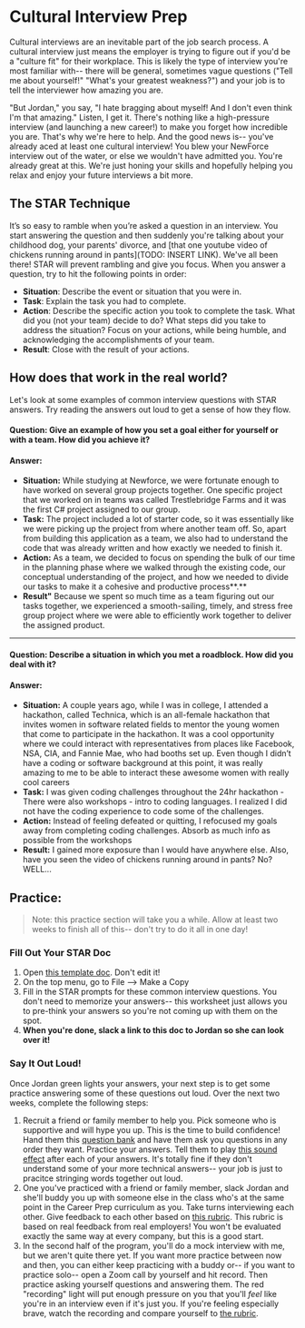 # Cultural Interview Prep

Cultural interviews are an inevitable part of the job search process. A cultural interview just means the employer is trying to figure out if you'd be a "culture fit" for their workplace. This is likely the type of interview you're most familiar with-- there will be general, sometimes vague questions ("Tell me about yourself!" "What's your greatest weakness?") and your job is to tell the interviewer how amazing you are. 

"But Jordan," you say, "I hate bragging about myself! And I don't even think I'm that amazing." Listen, I get it. There's nothing like a high-pressure interview (and launching a new career!) to make you forget how incredible you are. That's why we're here to help. And the good news is-- you've already aced at least one cultural interview! You blew your NewForce interview out of the water, or else we wouldn't have admitted you. You're already great at this. We're just honing your skills and hopefully helping you relax and enjoy your future interviews a bit more. 


## The STAR Technique
It’s so easy to ramble when you’re asked a question in an interview. You start answering the question and then suddenly you're talking about your childhood dog, your parents' divorce, and [that one youtube video of chickens running around in pants](TODO: INSERT LINK). We've all been there! STAR will prevent rambling and give you focus. When you answer a question, try to hit the following points in order:

- **Situation**: Describe the event or situation that you were in.
- **Task**: Explain the task you had to complete.
- **Action**: Describe the specific action you took to complete the task. What did you (not your team) decide to do? What steps did you take to address the situation? Focus on your actions, while being humble, and acknowledging the accomplishments of your team.
- **Result**: Close with the result of your actions.

## How does that work in the real world?

Let's look at some examples of common interview questions with STAR answers. Try reading the answers out loud to get a sense of how they flow. 

#### Question: Give an example of how you set a goal either for yourself or with a team. How did you achieve it?

#### Answer:
- **Situation:** While studying at Newforce, we were fortunate enough to have worked on several group projects together. One specific project that we worked on in teams was called Trestlebridge Farms and it was the first C# project assigned to our group.
- **Task:**  The project included a lot of starter code, so it was essentially like we were picking up the project from where another team off. So, apart from building this application as a team, we also had to understand the code that was already written and how exactly we needed to finish it. 
- **Action:** As a team, we decided to focus on spending the bulk of our time in the planning phase where we walked through the existing code, our conceptual understanding of the project, and how we needed to divide our tasks to make it a cohesive and productive process**.**
- **Result"** Because we spent so much time as a team figuring out our tasks together, we experienced a smooth-sailing, timely, and stress free group project where we were able to efficiently work together to deliver the assigned product.

------ 

#### Question: Describe a situation in which you met a roadblock. How did you deal with it? 

#### Answer:
- **Situation:** A couple years ago, while I was in college, I attended a hackathon, called Technica, which is an all-female hackathon that invites women in software related fields to mentor the young women that come to participate in the hackathon. It was a cool opportunity where we could interact with representatives from places like Facebook, NSA, CIA, and Fannie Mae, who had booths set up. Even though I didn’t have a coding or software background at this point, it was really amazing to me to be able to interact these awesome women with really cool careers
- **Task:**  I was given coding challenges throughout the 24hr hackathon - There were also workshops - intro to coding languages. I realized I did not have the coding experience to code some of the challenges. 
- **Action:** Instead of feeling defeated or quitting, I refocused my goals away from completing coding challenges. Absorb as much info as possible from the workshops
- **Result:** I gained more exposure than I would have anywhere else. Also, have you seen the video of chickens running around in pants? No? WELL...

## Practice:
> Note: this practice section will take you a while. Allow at least two weeks to finish all of this-- don't try to do it all in one day! 
### Fill Out Your STAR Doc
1. Open [this template doc](https://docs.google.com/document/d/17xLxzuyWVd__LDVPGzwEycRgAI-FTWxqBxTklIpQGsI/edit?usp=sharing). Don't edit it!
1. On the top menu, go to File --> Make a Copy
1. Fill in the STAR prompts for these common interview questions. You don't need to memorize your answers-- this worksheet just allows you to pre-think your answers so you're not coming up with them on the spot.
1. **When you're done, slack a link to this doc to Jordan so she can look over it!**

### Say It Out Loud! 
Once Jordan green lights your answers, your next step is to get some practice answering some of these questions out loud. Over the next two weeks, complete the following steps:
1. Recruit a friend or family member to help you. Pick someone who is supportive and will hype you up. This is the time to build confidence! Hand them this [question bank](https://docs.google.com/document/d/1EQjBdcRLHtmVrEc_C2wu87HD79r4JFZq8JpF1wBQp48/edit?usp=sharing) and have them ask you questions in any order they want. Practice your answers. Tell them to play [this sound effect](https://www.youtube.com/watch?v=vxiVYEjp0Ww&ab_channel=SaltTech) after each of your answers. It's totally fine if they don't understand some of your more technical answers-- your job is just to pracitce stringing words together out loud.
1. One you've practiced with a friend or family member, slack Jordan and she'll buddy you up with someone else in the class who's at the same point in the Career Prep curriculum as you. Take turns interviewing each other. Give feedback to each other based on [this rubric](). This rubric is based on real feedback from real employers! You won't be evaluated exactly the same way at every company, but this is a good start.
1. In the second half of the program, you'll do a mock interview with me, but we aren't quite there yet. If you want more practice between now and then, you can either keep practicing with a buddy or-- if you want to practice solo-- open a Zoom call by yourself and hit record. Then practice asking yourself questions and answering them. The red "recording" light will put enough pressure on you that you'll _feel_ like you're in an interview even if it's just you. If you're feeling especially brave, watch the recording and compare yourself to [the rubric](). 

